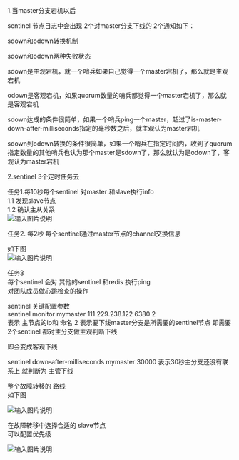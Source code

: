 1.当master分支宕机以后   

sentinel 节点日志中会出现  2个对master分支下线的   2个通知如下：

sdown和odown转换机制  

sdown和odown两种失败状态  

sdown是主观宕机，就一个哨兵如果自己觉得一个master宕机了，那么就是主观宕机  


odown是客观宕机，如果quorum数量的哨兵都觉得一个master宕机了，那么就是客观宕机  


sdown达成的条件很简单，如果一个哨兵ping一个master，超过了is-master-down-after-milliseconds指定的毫秒数之后，就主观认为master宕机  


sdown到odown转换的条件很简单，如果一个哨兵在指定时间内，收到了quorum指定数量的其他哨兵也认为那个master是sdown了，那么就认为是odown了，客观认为master宕机  


2.sentinel 3个定时任务去  
 

任务1.每10秒每个sentinel 对master 和slave执行info  
  1.1 发现slave节点  
  1.2 确认主从关系  
![输入图片说明](https://images.gitee.com/uploads/images/2020/0306/003240_1931d0cc_4955170.png "屏幕截图.png")  
  
  

  
任务2.  每2秒 每个sentinel通过master节点的channel交换信息  
   
如下图  
![输入图片说明](https://images.gitee.com/uploads/images/2020/0306/003835_f69c59f8_4955170.png "屏幕截图.png")

  
 任务3  
每个sentinel 会对  其他的sentinel 和redis 执行ping  
对团队成员做心跳检查的操作  


  

sentinel 关键配置参数  
sentinel monitor mymaster 111.229.238.122 6380 2  
表示 主节点的ip和   命名  2 表示要下线master分支是所需要的sentinel节点
即需要2个sentinel  都对主分支做主观判断下线

即会变成客观下线  

sentinel down-after-milliseconds  mymaster 30000 表示30秒主分支还没有联系上 就判断为  主管下线    

整个故障转移的  路线  
如下图  

![输入图片说明](https://images.gitee.com/uploads/images/2020/0306/011020_86dc478b_4955170.png "屏幕截图.png")

    
  

在故障转移中选择合适的 slave节点  
可以配置优先级  

![输入图片说明](https://images.gitee.com/uploads/images/2020/0306/011436_36d461b0_4955170.png "屏幕截图.png")







